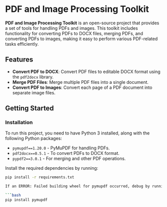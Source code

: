 # PDF and Image Processing Toolkit

**PDF and Image Processing Toolkit** is an open-source project that provides a set of tools for handling PDFs and images. This toolkit includes functionality for converting PDFs to DOCX files, merging PDFs, and converting PDFs to images, making it easy to perform various PDF-related tasks efficiently.

## Features

- **Convert PDF to DOCX**: Convert PDF files to editable DOCX format using the `pdf2docx` library.
- **Merge PDF Files**: Merge multiple PDF files into a single document.
- **Convert PDF to Images**: Convert each page of a PDF document into separate image files.

## Getting Started

### Installation

To run this project, you need to have Python 3 installed, along with the following Python packages:

- `pymupdf==1.20.0` - PyMuPDF for handling PDFs.
- `pdf2docx==0.5.1` - To convert PDFs to DOCX format.
- `pypdf2==3.0.1` - For merging and other PDF operations.

Install the required dependencies by running:

```bash
pip install -r requirements.txt

If an ERROR: Failed building wheel for pymupdf occurred, debug by running:

```bash
pip install pymupdf
